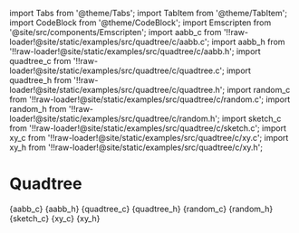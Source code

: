 import Tabs from '@theme/Tabs';
import TabItem from '@theme/TabItem';
import CodeBlock from '@theme/CodeBlock';
import Emscripten from '@site/src/components/Emscripten';
import aabb_c from '!!raw-loader!@site/static/examples/src/quadtree/c/aabb.c';
import aabb_h from '!!raw-loader!@site/static/examples/src/quadtree/c/aabb.h';
import quadtree_c from '!!raw-loader!@site/static/examples/src/quadtree/c/quadtree.c';
import quadtree_h from '!!raw-loader!@site/static/examples/src/quadtree/c/quadtree.h';
import random_c from '!!raw-loader!@site/static/examples/src/quadtree/c/random.c';
import random_h from '!!raw-loader!@site/static/examples/src/quadtree/c/random.h';
import sketch_c from '!!raw-loader!@site/static/examples/src/quadtree/c/sketch.c';
import xy_c from '!!raw-loader!@site/static/examples/src/quadtree/c/xy.c';
import xy_h from '!!raw-loader!@site/static/examples/src/quadtree/c/xy.h';

# Quadtree

<Emscripten src="/examples/quadtree.html" />

<Tabs groupId="lang">
<TabItem value="c" label="C">
<CodeBlock language="c" title="aabb.c">{aabb_c}</CodeBlock>
<CodeBlock language="c" title="aabb.h">{aabb_h}</CodeBlock>
<CodeBlock language="c" title="quadtree.c">{quadtree_c}</CodeBlock>
<CodeBlock language="c" title="quadtree.h">{quadtree_h}</CodeBlock>
<CodeBlock language="c" title="random.c">{random_c}</CodeBlock>
<CodeBlock language="c" title="random.h">{random_h}</CodeBlock>
<CodeBlock language="c" title="sketch.c">{sketch_c}</CodeBlock>
<CodeBlock language="c" title="xy.c">{xy_c}</CodeBlock>
<CodeBlock language="c" title="xy.h">{xy_h}</CodeBlock>
</TabItem>
</Tabs>